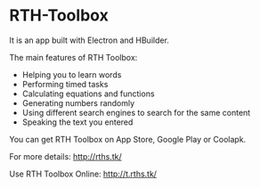 # RTH-Toolbox

It is an app built with Electron and HBuilder.

The main features of RTH Toolbox:

- Helping you to learn words
- Performing timed tasks
- Calculating equations and functions
- Generating numbers randomly
- Using different search engines to search for the same content
- Speaking the text you entered

You can get RTH Toolbox on App Store, Google Play or Coolapk.

For more details: <a href="http://rths.tk/">http://rths.tk/</a>

Use RTH Toolbox Online: <a href="http://t.rths.tk/">http://t.rths.tk/</a>
